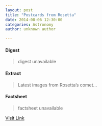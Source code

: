 ```yaml
---
layout: post
title: "Postcards from Rosetta"
date: 2014-08-06 12:30:00
categories: Astronomy
author: unknown author

---
```



#### Digest
>digest unavailable

#### Extract
>Latest images from Rosetta’s comet...

#### Factsheet
>factsheet unavailable

[Visit Link](http://www.esa.int/Our_Activities/Space_Science/Rosetta/Highlights/Postcards_from_Rosetta)


